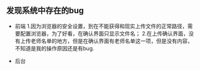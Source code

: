 ## 发现系统中存在的bug
+ 前端
1.因为浏览器的安全设置，到在不能获得和现实上传文件的正常路径，需要配置浏览器，为了好看，在确认界面只显示文件名；
2.在上传确认界面，没有上传老师名单的地方，但是在确认界面有老师名单这一项，但是没有内容，不知道是我的操作原因还是有bug.

+ 后台
